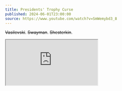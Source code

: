 ```yaml
---
title: Presidents' Trophy Curse
published: 2024-06-01T23:00:00
source: https://www.youtube.com/watch?v=SmWemybd3_8
---
```


~~Vasilevski~~. ~~Swayman~~. ~~Shesterkin~~.

<iframe class="youtube" src="https://www.youtube.com/embed/SmWemybd3_8" allowfullscreen></iframe>